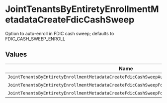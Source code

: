 # JointTenantsByEntiretyEnrollmentMetadataCreateFdicCashSweep

Option to auto-enroll in FDIC cash sweep; defaults to FDIC_CASH_SWEEP_ENROLL


## Values

| Name                                                                                            | Value                                                                                           |
| ----------------------------------------------------------------------------------------------- | ----------------------------------------------------------------------------------------------- |
| `JointTenantsByEntiretyEnrollmentMetadataCreateFdicCashSweepAutoEnrollFdicCashSweepUnspecified` | AUTO_ENROLL_FDIC_CASH_SWEEP_UNSPECIFIED                                                         |
| `JointTenantsByEntiretyEnrollmentMetadataCreateFdicCashSweepFdicCashSweepEnroll`                | FDIC_CASH_SWEEP_ENROLL                                                                          |
| `JointTenantsByEntiretyEnrollmentMetadataCreateFdicCashSweepFdicCashSweepDecline`               | FDIC_CASH_SWEEP_DECLINE                                                                         |